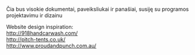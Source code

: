 Čia bus visokie dokumentai, paveiksliukai ir panašiai, susiję su programos projektavimu ir dizainu  

Website design inspiration:  
http://918handcarwash.com/  
http://pitch-tents.co.uk/  
http://www.proudandpunch.com.au/  
